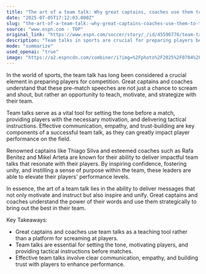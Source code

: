 ```yaml
---
title: "The art of a team talk: Why great captains, coaches use them to teach, not scream"
date: "2025-07-05T17:12:03.000Z"
slug: "the-art-of-a-team-talk:-why-great-captains-coaches-use-them-to-teach-not-scream"
source: "www.espn.com - TOP"
original_link: "https://www.espn.com/soccer/story/_/id/45596776/team-talk-club-world-cup-thiago-silva-rafa-benitez-liverpool-champions-league-mikel-arteta"
description: "Team talks in sports are crucial for preparing players before a match, with leaders like Thiago Silva, Rafa Benitez, and Mikel Arteta known for their impactful speeches. These talks serve to motivate, strategize, and set the tone for the team, emphasizing the importance of effective communication and trust-building. Captains and coaches who can inspire confidence and unity through their words are able to bring out the best in their players, highlighting the art of delivering messages that both instruct and unify the team."
mode: "summarize"
used_openai: "true"
image: "https://a2.espncdn.com/combiner/i?img=%2Fphoto%2F2025%2F0704%2Fr1514835_1296x729_16%2D9.jpg"
---
```


In the world of sports, the team talk has long been considered a crucial element in preparing players for competition. Great captains and coaches understand that these pre-match speeches are not just a chance to scream and shout, but rather an opportunity to teach, motivate, and strategize with their team.

Team talks serve as a vital tool for setting the tone before a match, providing players with the necessary motivation, and delivering tactical instructions. Effective communication, empathy, and trust-building are key components of a successful team talk, as they can greatly impact player performance on the field.

Renowned captains like Thiago Silva and esteemed coaches such as Rafa Benitez and Mikel Arteta are known for their ability to deliver impactful team talks that resonate with their players. By inspiring confidence, fostering unity, and instilling a sense of purpose within the team, these leaders are able to elevate their players' performance levels.

In essence, the art of a team talk lies in the ability to deliver messages that not only motivate and instruct but also inspire and unify. Great captains and coaches understand the power of their words and use them strategically to bring out the best in their team.

Key Takeaways:
- Great captains and coaches use team talks as a teaching tool rather than a platform for screaming at players.
- Team talks are essential for setting the tone, motivating players, and providing tactical instructions before matches.
- Effective team talks involve clear communication, empathy, and building trust with players to enhance performance.